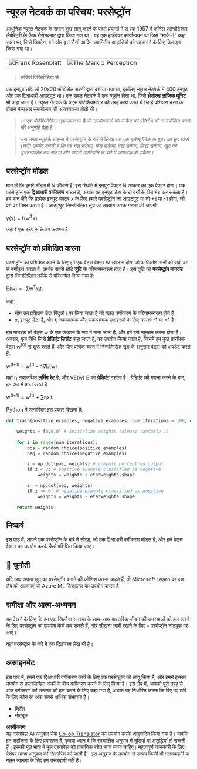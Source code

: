 <!--
CO_OP_TRANSLATOR_METADATA:
{
  "original_hash": "59021c5f419d3feda19075910a74280a",
  "translation_date": "2025-05-20T02:33:00+00:00",
  "source_file": "15-rag-and-vector-databases/data/perceptron.md",
  "language_code": "hi"
}
-->
# न्यूरल नेटवर्क का परिचय: परसेप्ट्रॉन

आधुनिक न्यूरल नेटवर्क के समान कुछ लागू करने के पहले प्रयासों में से एक 1957 में कॉर्नेल एरोनॉटिकल लैबोरेटरी के फ्रैंक रोसेनब्लाट द्वारा किया गया था। यह एक हार्डवेयर कार्यान्वयन था जिसे "मार्क-1" कहा जाता था, जिसे त्रिकोण, वर्ग और वृत्त जैसी आदिम ज्यामितीय आकृतियों को पहचानने के लिए डिज़ाइन किया गया था।

|      |      |
|--------------|-----------|
|<img src='images/Rosenblatt-wikipedia.jpg' alt='Frank Rosenblatt'/> | <img src='images/Mark_I_perceptron_wikipedia.jpg' alt='The Mark 1 Perceptron' />|

> छवियां विकिपीडिया से

एक इनपुट छवि को 20x20 फोटोसेल सरणी द्वारा दर्शाया गया था, इसलिए न्यूरल नेटवर्क में 400 इनपुट और एक द्विआधारी आउटपुट था। एक सरल नेटवर्क में एक न्यूरॉन होता था, जिसे **थ्रेशोल्ड लॉजिक यूनिट** भी कहा जाता है। न्यूरल नेटवर्क के वेट्स पोटेंशियोमीटर की तरह कार्य करते थे जिन्हें प्रशिक्षण चरण के दौरान मैन्युअल समायोजन की आवश्यकता होती थी।

> ✅ एक पोटेंशियोमीटर एक उपकरण है जो उपयोगकर्ता को सर्किट की प्रतिरोध को समायोजित करने की अनुमति देता है।

> उस समय न्यूयॉर्क टाइम्स ने परसेप्ट्रॉन के बारे में लिखा था: *एक इलेक्ट्रॉनिक कंप्यूटर का भ्रूण जिसे [नेवी] उम्मीद करती है कि वह चल सकेगा, बोल सकेगा, देख सकेगा, लिख सकेगा, खुद को पुनरुत्पादित कर सकेगा और अपनी उपस्थिति के बारे में जागरूक हो सकेगा।*

## परसेप्ट्रॉन मॉडल

मान लें कि हमारे मॉडल में N फीचर्स हैं, इस स्थिति में इनपुट वेक्टर N आकार का एक वेक्टर होगा। एक परसेप्ट्रॉन एक **द्विआधारी वर्गीकरण** मॉडल है, अर्थात यह इनपुट डेटा के दो वर्गों के बीच भेद कर सकता है। हम मान लेंगे कि प्रत्येक इनपुट वेक्टर x के लिए हमारे परसेप्ट्रॉन का आउटपुट या तो +1 या -1 होगा, जो वर्ग पर निर्भर करता है। आउटपुट निम्नलिखित सूत्र का उपयोग करके गणना की जाएगी:

y(x) = f(w<sup>T</sup>x)

जहां f एक स्टेप सक्रियण फ़ंक्शन है

## परसेप्ट्रॉन को प्रशिक्षित करना

परसेप्ट्रॉन को प्रशिक्षित करने के लिए हमें एक वेट्स वेक्टर w खोजना होगा जो अधिकांश मानों को सही ढंग से वर्गीकृत करता है, अर्थात सबसे छोटे **त्रुटि** के परिणामस्वरूप होता है। इस त्रुटि को **परसेप्ट्रॉन मानदंड** द्वारा निम्नलिखित तरीके से परिभाषित किया गया है:

E(w) = -∑w<sup>T</sup>x<sub>i</sub>t<sub>i</sub>

जहां:

* योग उन प्रशिक्षण डेटा बिंदुओं i पर लिया जाता है जो गलत वर्गीकरण के परिणामस्वरूप होते हैं
* x<sub>i</sub> इनपुट डेटा है, और t<sub>i</sub> नकारात्मक और सकारात्मक उदाहरणों के लिए क्रमशः -1 या +1 है।

इस मानदंड को वेट्स w के एक फ़ंक्शन के रूप में माना जाता है, और हमें इसे न्यूनतम करना होता है। अक्सर, एक विधि जिसे **ग्रेडिएंट डिसेंट** कहा जाता है, का उपयोग किया जाता है, जिसमें हम कुछ प्रारंभिक वेट्स w<sup>(0)</sup> से शुरू करते हैं, और फिर प्रत्येक चरण में निम्नलिखित सूत्र के अनुसार वेट्स को अपडेट करते हैं:

w<sup>(t+1)</sup> = w<sup>(t)</sup> - η∇E(w)

यहां η तथाकथित **लर्निंग रेट** है, और ∇E(w) E का **ग्रेडिएंट** दर्शाता है। ग्रेडिएंट की गणना करने के बाद, हम अंत में प्राप्त करते हैं

w<sup>(t+1)</sup> = w<sup>(t)</sup> + ∑ηx<sub>i</sub>t<sub>i</sub>

Python में एल्गोरिदम इस प्रकार दिखता है:

```python
def train(positive_examples, negative_examples, num_iterations = 100, eta = 1):

    weights = [0,0,0] # Initialize weights (almost randomly :)
        
    for i in range(num_iterations):
        pos = random.choice(positive_examples)
        neg = random.choice(negative_examples)

        z = np.dot(pos, weights) # compute perceptron output
        if z < 0: # positive example classified as negative
            weights = weights + eta*weights.shape

        z  = np.dot(neg, weights)
        if z >= 0: # negative example classified as positive
            weights = weights - eta*weights.shape

    return weights
```

## निष्कर्ष

इस पाठ में, आपने एक परसेप्ट्रॉन के बारे में सीखा, जो एक द्विआधारी वर्गीकरण मॉडल है, और इसे वेट्स वेक्टर का उपयोग करके कैसे प्रशिक्षित किया जाए।

## 🚀 चुनौती

यदि आप अपना खुद का परसेप्ट्रॉन बनाने की कोशिश करना चाहते हैं, तो Microsoft Learn पर इस लैब को आज़माएं जो Azure ML डिज़ाइनर का उपयोग करता है

## समीक्षा और आत्म-अध्ययन

यह देखने के लिए कि हम एक खिलौना समस्या के साथ-साथ वास्तविक जीवन की समस्याओं को हल करने के लिए परसेप्ट्रॉन का उपयोग कैसे कर सकते हैं, और सीखना जारी रखने के लिए - परसेप्ट्रॉन नोटबुक पर जाएं।

यहां परसेप्ट्रॉन के बारे में एक दिलचस्प लेख भी है।

## असाइनमेंट

इस पाठ में, हमने एक द्विआधारी वर्गीकरण कार्य के लिए एक परसेप्ट्रॉन को लागू किया है, और हमने इसका उपयोग दो हस्तलिखित अंकों के बीच वर्गीकरण करने के लिए किया है। इस लैब में, आपको पूरी तरह से अंक वर्गीकरण की समस्या को हल करने के लिए कहा गया है, अर्थात यह निर्धारित करना कि दिए गए छवि के लिए कौन सा अंक सबसे अधिक संभावना है।

* निर्देश
* नोटबुक

**अस्वीकरण**:  
यह दस्तावेज़ AI अनुवाद सेवा [Co-op Translator](https://github.com/Azure/co-op-translator) का उपयोग करके अनुवादित किया गया है। जबकि हम सटीकता के लिए प्रयासरत हैं, कृपया ध्यान दें कि स्वचालित अनुवाद में त्रुटियाँ या अशुद्धियाँ हो सकती हैं। इसकी मूल भाषा में मूल दस्तावेज़ को प्रामाणिक स्रोत माना जाना चाहिए। महत्वपूर्ण जानकारी के लिए, पेशेवर मानव अनुवाद की सिफारिश की जाती है। इस अनुवाद के उपयोग से उत्पन्न किसी भी गलतफहमी या गलत व्याख्या के लिए हम उत्तरदायी नहीं हैं।